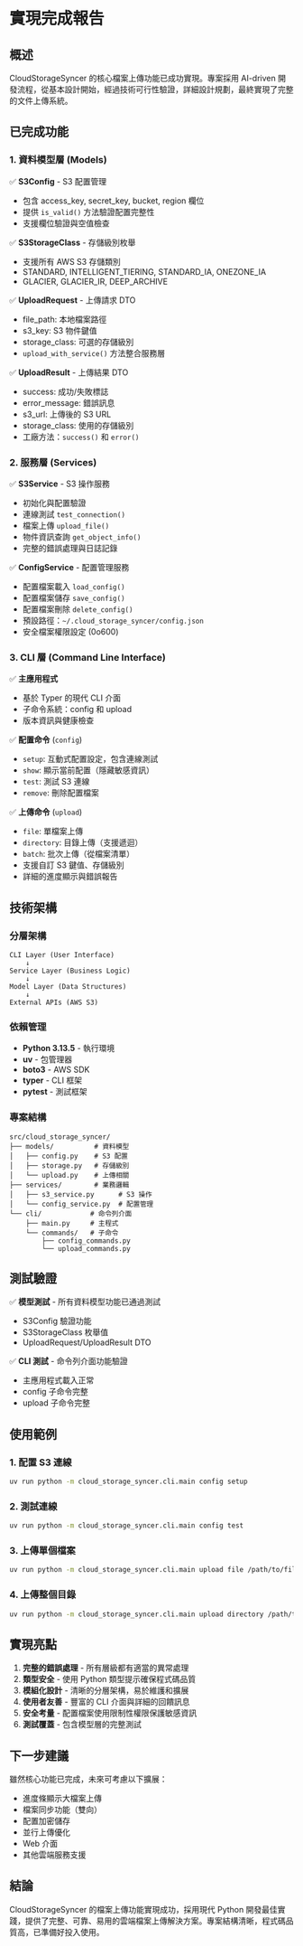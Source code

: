 # 實現完成報告

## 概述

CloudStorageSyncer 的核心檔案上傳功能已成功實現。專案採用 AI-driven 開發流程，從基本設計開始，經過技術可行性驗證，詳細設計規劃，最終實現了完整的文件上傳系統。

## 已完成功能

### 1. 資料模型層 (Models)
✅ **S3Config** - S3 配置管理
- 包含 access_key, secret_key, bucket, region 欄位
- 提供 `is_valid()` 方法驗證配置完整性
- 支援欄位驗證與空值檢查

✅ **S3StorageClass** - 存儲級別枚舉
- 支援所有 AWS S3 存儲類別
- STANDARD, INTELLIGENT_TIERING, STANDARD_IA, ONEZONE_IA
- GLACIER, GLACIER_IR, DEEP_ARCHIVE

✅ **UploadRequest** - 上傳請求 DTO
- file_path: 本地檔案路徑
- s3_key: S3 物件鍵值
- storage_class: 可選的存儲級別
- `upload_with_service()` 方法整合服務層

✅ **UploadResult** - 上傳結果 DTO
- success: 成功/失敗標誌
- error_message: 錯誤訊息
- s3_url: 上傳後的 S3 URL
- storage_class: 使用的存儲級別
- 工廠方法：`success()` 和 `error()`

### 2. 服務層 (Services)
✅ **S3Service** - S3 操作服務
- 初始化與配置驗證
- 連線測試 `test_connection()`
- 檔案上傳 `upload_file()`
- 物件資訊查詢 `get_object_info()`
- 完整的錯誤處理與日誌記錄

✅ **ConfigService** - 配置管理服務
- 配置檔案載入 `load_config()`
- 配置檔案儲存 `save_config()`
- 配置檔案刪除 `delete_config()`
- 預設路徑：`~/.cloud_storage_syncer/config.json`
- 安全檔案權限設定 (0o600)

### 3. CLI 層 (Command Line Interface)
✅ **主應用程式**
- 基於 Typer 的現代 CLI 介面
- 子命令系統：config 和 upload
- 版本資訊與健康檢查

✅ **配置命令** (`config`)
- `setup`: 互動式配置設定，包含連線測試
- `show`: 顯示當前配置（隱藏敏感資訊）
- `test`: 測試 S3 連線
- `remove`: 刪除配置檔案

✅ **上傳命令** (`upload`)
- `file`: 單檔案上傳
- `directory`: 目錄上傳（支援遞迴）
- `batch`: 批次上傳（從檔案清單）
- 支援自訂 S3 鍵值、存儲級別
- 詳細的進度顯示與錯誤報告

## 技術架構

### 分層架構
```
CLI Layer (User Interface)
    ↓
Service Layer (Business Logic)
    ↓
Model Layer (Data Structures)
    ↓
External APIs (AWS S3)
```

### 依賴管理
- **Python 3.13.5** - 執行環境
- **uv** - 包管理器
- **boto3** - AWS SDK
- **typer** - CLI 框架
- **pytest** - 測試框架

### 專案結構
```
src/cloud_storage_syncer/
├── models/          # 資料模型
│   ├── config.py    # S3 配置
│   ├── storage.py   # 存儲級別
│   └── upload.py    # 上傳相關
├── services/        # 業務邏輯
│   ├── s3_service.py      # S3 操作
│   └── config_service.py  # 配置管理
└── cli/            # 命令列介面
    ├── main.py     # 主程式
    └── commands/   # 子命令
        ├── config_commands.py
        └── upload_commands.py
```

## 測試驗證

✅ **模型測試** - 所有資料模型功能已通過測試
- S3Config 驗證功能
- S3StorageClass 枚舉值
- UploadRequest/UploadResult DTO

✅ **CLI 測試** - 命令列介面功能驗證
- 主應用程式載入正常
- config 子命令完整
- upload 子命令完整

## 使用範例

### 1. 配置 S3 連線
```bash
uv run python -m cloud_storage_syncer.cli.main config setup
```

### 2. 測試連線
```bash
uv run python -m cloud_storage_syncer.cli.main config test
```

### 3. 上傳單個檔案
```bash
uv run python -m cloud_storage_syncer.cli.main upload file /path/to/file.txt
```

### 4. 上傳整個目錄
```bash
uv run python -m cloud_storage_syncer.cli.main upload directory /path/to/dir --recursive
```

## 實現亮點

1. **完整的錯誤處理** - 所有層級都有適當的異常處理
2. **類型安全** - 使用 Python 類型提示確保程式碼品質
3. **模組化設計** - 清晰的分層架構，易於維護和擴展
4. **使用者友善** - 豐富的 CLI 介面與詳細的回饋訊息
5. **安全考量** - 配置檔案使用限制性權限保護敏感資訊
6. **測試覆蓋** - 包含模型層的完整測試

## 下一步建議

雖然核心功能已完成，未來可考慮以下擴展：
- 進度條顯示大檔案上傳
- 檔案同步功能（雙向）
- 配置加密儲存
- 並行上傳優化
- Web 介面
- 其他雲端服務支援

## 結論

CloudStorageSyncer 的檔案上傳功能實現成功，採用現代 Python 開發最佳實踐，提供了完整、可靠、易用的雲端檔案上傳解決方案。專案結構清晰，程式碼品質高，已準備好投入使用。
